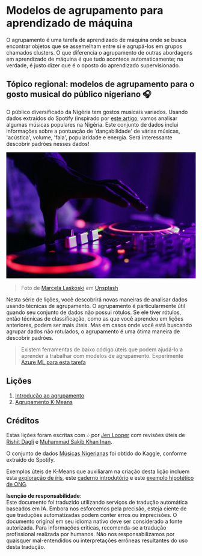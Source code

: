 # Modelos de agrupamento para aprendizado de máquina

O agrupamento é uma tarefa de aprendizado de máquina onde se busca encontrar objetos que se assemelham entre si e agrupá-los em grupos chamados clusters. O que diferencia o agrupamento de outras abordagens em aprendizado de máquina é que tudo acontece automaticamente; na verdade, é justo dizer que é o oposto do aprendizado supervisionado.

## Tópico regional: modelos de agrupamento para o gosto musical do público nigeriano 🎧

O público diversificado da Nigéria tem gostos musicais variados. Usando dados extraídos do Spotify (inspirado por [este artigo](https://towardsdatascience.com/country-wise-visual-analysis-of-music-taste-using-spotify-api-seaborn-in-python-77f5b749b421), vamos analisar algumas músicas populares na Nigéria. Este conjunto de dados inclui informações sobre a pontuação de 'dançabilidade' de várias músicas, 'acústica', volume, 'fala', popularidade e energia. Será interessante descobrir padrões nesses dados!

![Uma mesa de som](../../../translated_images/turntable.f2b86b13c53302dc106aa741de9dc96ac372864cf458dd6f879119857aab01da.pt.jpg)

> Foto de <a href="https://unsplash.com/@marcelalaskoski?utm_source=unsplash&utm_medium=referral&utm_content=creditCopyText">Marcela Laskoski</a> em <a href="https://unsplash.com/s/photos/nigerian-music?utm_source=unsplash&utm_medium=referral&utm_content=creditCopyText">Unsplash</a>
  
Nesta série de lições, você descobrirá novas maneiras de analisar dados usando técnicas de agrupamento. O agrupamento é particularmente útil quando seu conjunto de dados não possui rótulos. Se ele tiver rótulos, então técnicas de classificação, como as que você aprendeu em lições anteriores, podem ser mais úteis. Mas em casos onde você está buscando agrupar dados não rotulados, o agrupamento é uma ótima maneira de descobrir padrões.

> Existem ferramentas de baixo código úteis que podem ajudá-lo a aprender a trabalhar com modelos de agrupamento. Experimente [Azure ML para esta tarefa](https://docs.microsoft.com/learn/modules/create-clustering-model-azure-machine-learning-designer/?WT.mc_id=academic-77952-leestott)

## Lições

1. [Introdução ao agrupamento](1-Visualize/README.md)
2. [Agrupamento K-Means](2-K-Means/README.md)

## Créditos

Estas lições foram escritas com 🎶 por [Jen Looper](https://www.twitter.com/jenlooper) com revisões úteis de [Rishit Dagli](https://rishit_dagli) e [Muhammad Sakib Khan Inan](https://twitter.com/Sakibinan).

O conjunto de dados [Músicas Nigerianas](https://www.kaggle.com/sootersaalu/nigerian-songs-spotify) foi obtido do Kaggle, conforme extraído do Spotify.

Exemplos úteis de K-Means que auxiliaram na criação desta lição incluem esta [exploração de íris](https://www.kaggle.com/bburns/iris-exploration-pca-k-means-and-gmm-clustering), este [caderno introdutório](https://www.kaggle.com/prashant111/k-means-clustering-with-python) e este [exemplo hipotético de ONG](https://www.kaggle.com/ankandash/pca-k-means-clustering-hierarchical-clustering).

**Isenção de responsabilidade**:  
Este documento foi traduzido utilizando serviços de tradução automática baseados em IA. Embora nos esforcemos pela precisão, esteja ciente de que traduções automatizadas podem conter erros ou imprecisões. O documento original em seu idioma nativo deve ser considerado a fonte autorizada. Para informações críticas, recomenda-se a tradução profissional realizada por humanos. Não nos responsabilizamos por quaisquer mal-entendidos ou interpretações errôneas resultantes do uso desta tradução.